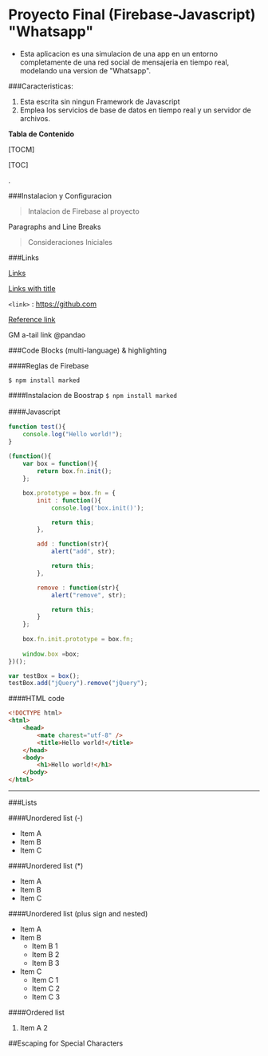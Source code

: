 # Proyecto Final (Firebase-Javascript) "Whatsapp"

- Esta aplicacion es una simulacion de una app en un entorno completamente de una red social de mensajeria en tiempo real, modelando una version de "Whatsapp". 

###Caracteristicas:
1. Esta escrita sin ningun Framework de Javascript 
2. Emplea los servicios de base de datos en tiempo real y un servidor de archivos.





**Tabla de Contenido**

[TOCM]

[TOC]

.

###Instalacion y Configuracion

> Intalacion de Firebase al proyecto

Paragraphs and Line Breaks
                    
> Consideraciones Iniciales

###Links

[Links](http://localhost/)

[Links with title](http://localhost/ "link title")

`<link>` : <https://github.com>

[Reference link][id/name] 

[id/name]: http://link-url/

GM a-tail link @pandao

###Code Blocks (multi-language) & highlighting

####Reglas de Firebase

`$ npm install marked`

####Instalacion de Boostrap
`$ npm install marked`
 

####Javascript　

```javascript
function test(){
	console.log("Hello world!");
}
 
(function(){
    var box = function(){
        return box.fn.init();
    };

    box.prototype = box.fn = {
        init : function(){
            console.log('box.init()');

			return this;
        },

		add : function(str){
			alert("add", str);

			return this;
		},

		remove : function(str){
			alert("remove", str);

			return this;
		}
    };
    
    box.fn.init.prototype = box.fn;
    
    window.box =box;
})();

var testBox = box();
testBox.add("jQuery").remove("jQuery");
```

####HTML code

```html
<!DOCTYPE html>
<html>
    <head>
        <mate charest="utf-8" />
        <title>Hello world!</title>
    </head>
    <body>
        <h1>Hello world!</h1>
    </body>
</html>
```

----

###Lists

####Unordered list (-)

- Item A
- Item B
- Item C
     
####Unordered list (*)

* Item A
* Item B
* Item C

####Unordered list (plus sign and nested)
                
+ Item A
+ Item B
    + Item B 1
    + Item B 2
    + Item B 3
+ Item C
    * Item C 1
    * Item C 2
    * Item C 3

####Ordered list
                
1. Item A
2


##Escaping for Special Characters

